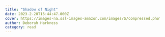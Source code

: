 ```yaml
---
title: "Shadow of Night"
date: 2023-2-20T15:44:47.000Z
cover: https://images-na.ssl-images-amazon.com/images/S/compressed.photo.goodreads.com/books/1320604137i/11559200.jpg
author: Deborah Harkness
category: read
---
```


